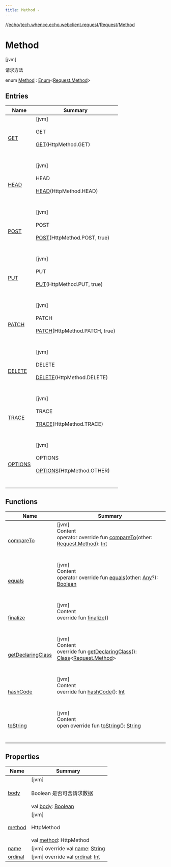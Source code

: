 ```yaml
---
title: Method -
---
```

//[echo](../../../index.md)/[tech.whence.echo.webclient.request](../../index.md)/[Request](../index.md)/[Method](index.md)



# Method  
 [jvm] 

请求方法

enum [Method](index.md) : [Enum](https://kotlinlang.org/api/latest/jvm/stdlib/kotlin/-enum/index.html)<[Request.Method](index.md)>    


## Entries  
  
|  Name|  Summary| 
|---|---|
| [GET](-g-e-t/index.md)|  [jvm] <br><br>GET<br><br>[GET](-g-e-t/index.md)(HttpMethod.GET)  <br>  <br>   <br>
| [HEAD](-h-e-a-d/index.md)|  [jvm] <br><br>HEAD<br><br>[HEAD](-h-e-a-d/index.md)(HttpMethod.HEAD)  <br>  <br>   <br>
| [POST](-p-o-s-t/index.md)|  [jvm] <br><br>POST<br><br>[POST](-p-o-s-t/index.md)(HttpMethod.POST, true)  <br>  <br>   <br>
| [PUT](-p-u-t/index.md)|  [jvm] <br><br>PUT<br><br>[PUT](-p-u-t/index.md)(HttpMethod.PUT, true)  <br>  <br>   <br>
| [PATCH](-p-a-t-c-h/index.md)|  [jvm] <br><br>PATCH<br><br>[PATCH](-p-a-t-c-h/index.md)(HttpMethod.PATCH, true)  <br>  <br>   <br>
| [DELETE](-d-e-l-e-t-e/index.md)|  [jvm] <br><br>DELETE<br><br>[DELETE](-d-e-l-e-t-e/index.md)(HttpMethod.DELETE)  <br>  <br>   <br>
| [TRACE](-t-r-a-c-e/index.md)|  [jvm] <br><br>TRACE<br><br>[TRACE](-t-r-a-c-e/index.md)(HttpMethod.TRACE)  <br>  <br>   <br>
| [OPTIONS](-o-p-t-i-o-n-s/index.md)|  [jvm] <br><br>OPTIONS<br><br>[OPTIONS](-o-p-t-i-o-n-s/index.md)(HttpMethod.OTHER)  <br>  <br>   <br>


## Functions  
  
|  Name|  Summary| 
|---|---|
| [compareTo](-o-p-t-i-o-n-s/index.md#kotlin/Enum/compareTo/#tech.whence.echo.webclient.request.Request.Method/PointingToDeclaration/)| [jvm]  <br>Content  <br>operator override fun [compareTo](-o-p-t-i-o-n-s/index.md#kotlin/Enum/compareTo/#tech.whence.echo.webclient.request.Request.Method/PointingToDeclaration/)(other: [Request.Method](index.md)): [Int](https://kotlinlang.org/api/latest/jvm/stdlib/kotlin/-int/index.html)  <br><br><br>
| [equals](../../../tech.whence.echo.webclient.response/-response-mocker/-purpose/-p-a-r-s-e-d/index.md#kotlin/Enum/equals/#kotlin.Any?/PointingToDeclaration/)| [jvm]  <br>Content  <br>operator override fun [equals](../../../tech.whence.echo.webclient.response/-response-mocker/-purpose/-p-a-r-s-e-d/index.md#kotlin/Enum/equals/#kotlin.Any?/PointingToDeclaration/)(other: [Any](https://kotlinlang.org/api/latest/jvm/stdlib/kotlin/-any/index.html)?): [Boolean](https://kotlinlang.org/api/latest/jvm/stdlib/kotlin/-boolean/index.html)  <br><br><br>
| [finalize](../../../tech.whence.echo.webclient.response/-response-mocker/-purpose/-p-a-r-s-e-d/index.md#kotlin/Enum/finalize/#/PointingToDeclaration/)| [jvm]  <br>Content  <br>override fun [finalize](../../../tech.whence.echo.webclient.response/-response-mocker/-purpose/-p-a-r-s-e-d/index.md#kotlin/Enum/finalize/#/PointingToDeclaration/)()  <br><br><br>
| [getDeclaringClass](../../../tech.whence.echo.webclient.response/-response-mocker/-purpose/-p-a-r-s-e-d/index.md#kotlin/Enum/getDeclaringClass/#/PointingToDeclaration/)| [jvm]  <br>Content  <br>override fun [getDeclaringClass](../../../tech.whence.echo.webclient.response/-response-mocker/-purpose/-p-a-r-s-e-d/index.md#kotlin/Enum/getDeclaringClass/#/PointingToDeclaration/)(): [Class](https://docs.oracle.com/javase/8/docs/api/java/lang/Class.html)<[Request.Method](index.md)>  <br><br><br>
| [hashCode](../../../tech.whence.echo.webclient.response/-response-mocker/-purpose/-p-a-r-s-e-d/index.md#kotlin/Enum/hashCode/#/PointingToDeclaration/)| [jvm]  <br>Content  <br>override fun [hashCode](../../../tech.whence.echo.webclient.response/-response-mocker/-purpose/-p-a-r-s-e-d/index.md#kotlin/Enum/hashCode/#/PointingToDeclaration/)(): [Int](https://kotlinlang.org/api/latest/jvm/stdlib/kotlin/-int/index.html)  <br><br><br>
| [toString](../../../tech.whence.echo.webclient.response/-response-mocker/-purpose/-p-a-r-s-e-d/index.md#kotlin/Enum/toString/#/PointingToDeclaration/)| [jvm]  <br>Content  <br>open override fun [toString](../../../tech.whence.echo.webclient.response/-response-mocker/-purpose/-p-a-r-s-e-d/index.md#kotlin/Enum/toString/#/PointingToDeclaration/)(): [String](https://kotlinlang.org/api/latest/jvm/stdlib/kotlin/-string/index.html)  <br><br><br>


## Properties  
  
|  Name|  Summary| 
|---|---|
| [body](index.md#tech.whence.echo.webclient.request/Request.Method/body/#/PointingToDeclaration/)|  [jvm] <br><br>Boolean 是否可含请求数据<br><br>val [body](index.md#tech.whence.echo.webclient.request/Request.Method/body/#/PointingToDeclaration/): [Boolean](https://kotlinlang.org/api/latest/jvm/stdlib/kotlin/-boolean/index.html)   <br>
| [method](index.md#tech.whence.echo.webclient.request/Request.Method/method/#/PointingToDeclaration/)|  [jvm] <br><br>HttpMethod<br><br>val [method](index.md#tech.whence.echo.webclient.request/Request.Method/method/#/PointingToDeclaration/): HttpMethod   <br>
| [name](index.md#tech.whence.echo.webclient.request/Request.Method/name/#/PointingToDeclaration/)|  [jvm] override val [name](index.md#tech.whence.echo.webclient.request/Request.Method/name/#/PointingToDeclaration/): [String](https://kotlinlang.org/api/latest/jvm/stdlib/kotlin/-string/index.html)   <br>
| [ordinal](index.md#tech.whence.echo.webclient.request/Request.Method/ordinal/#/PointingToDeclaration/)|  [jvm] override val [ordinal](index.md#tech.whence.echo.webclient.request/Request.Method/ordinal/#/PointingToDeclaration/): [Int](https://kotlinlang.org/api/latest/jvm/stdlib/kotlin/-int/index.html)   <br>

